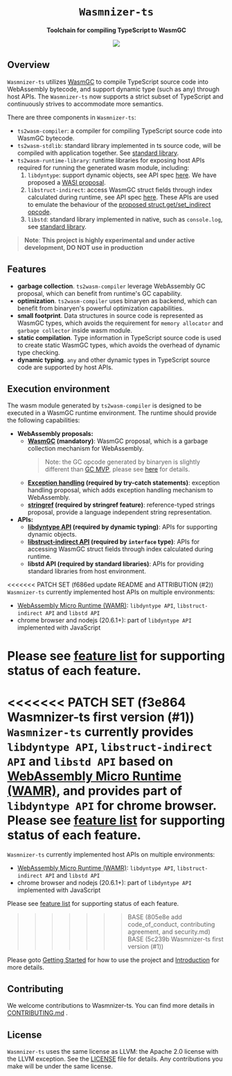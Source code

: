 <div align="center">
  <h1><code>Wasmnizer-ts</code></h1>

  <p>
    <strong>Toolchain for compiling TypeScript to WasmGC</strong>
  </p>

  <p>
  <a href="https://github.com/WebAssembly/gc"><img src="https://img.shields.io/badge/-WasmGC-brightgreen"></a>

  </p>
</div>

## Overview

`Wasmnizer-ts` utilizes [WasmGC](https://github.com/WebAssembly/gc) to compile TypeScript source code into WebAssembly bytecode, and support dynamic type (such as any) through host APIs. The `Wasmnizer-ts` now supports a strict subset of TypeScript and continuously strives to accommodate more semantics.

There are three components in `Wasmnizer-ts`:
- `ts2wasm-compiler`: a compiler for compiling TypeScript source code into WasmGC bytecode.
- `ts2wasm-stdlib`: standard library implemented in ts source code, will be compiled with application together. See [standard library](./doc/standard-library/index.md).
- `ts2wasm-runtime-library`: runtime libraries for exposing host APIs required for running the generated wasm module, including:
    1. `libdyntype`: support dynamic objects, see API spec [here](./doc/libdyntype_api_spec.md). We have proposed a [WASI proposal](https://github.com/WebAssembly/WASI/issues/552).
    2. `libstruct-indirect`: access WasmGC struct fields through index calculated during runtime, see API spec [here](./doc/libstruct_indirect_api_spec.md). These APIs are used to emulate the behaviour of the [proposed struct.get/set_indirect opcode](https://github.com/WebAssembly/gc/issues/397).
    3. `libstd`: standard library implemented in native, such as `console.log`, see [standard library](./doc/standard-library/index.md).

> **Note**: **This project is highly experimental and under active development, DO NOT use in production**

## Features

- **garbage collection**. `ts2wasm-compiler` leverage WebAssembly GC proposal, which can benefit from runtime's GC capability.
- **optimization**. `ts2wasm-compiler` uses binaryen as backend, which can benefit from binaryen's powerful optimization capabilities.
- **small footprint**. Data structures in source code is represented as WasmGC types, which avoids the requirement for `memory allocator` and `garbage collector` inside wasm module.
- **static compilation**. Type information in TypeScript source code is used to create static WasmGC types, which avoids the overhead of dynamic type checking.
- **dynamic typing**. `any` and other dynamic types in TypeScript source code are supported by host APIs.

## Execution environment

The wasm module generated by `ts2wasm-compiler` is designed to be executed in a WasmGC runtime environment. The runtime should provide the following capabilities:
  - **WebAssembly proposals:**
    - **[WasmGC](https://github.com/WebAssembly/gc) (mandatory)**: WasmGC proposal, which is a garbage collection mechanism for WebAssembly.
      > Note: the GC opcode generated by binaryen is slightly different than [GC MVP](https://github.com/WebAssembly/gc/blob/main/proposals/gc/MVP.md), please see [here](https://docs.google.com/document/d/1DklC3qVuOdLHSXB5UXghM_syCh-4cMinQ50ICiXnK3Q/edit#heading=h.9dwoku9340md) for details.
    - **[Exception handling](https://github.com/WebAssembly/exception-handling) (required by try-catch statements)**: exception handling proposal, which adds exception handling mechanism to WebAssembly.
    - **[stringref](https://github.com/WebAssembly/stringref) (required by stringref feature)**: reference-typed strings proposal, provide a language independent string representation.
  - **APIs:**
    - **[libdyntype API](./doc/libdyntype_api_spec.md) (required by dynamic typing)**: APIs for supporting dynamic objects.
    - **[libstruct-indirect API](./doc/libstruct_indirect_api_spec.md) (required by `interface` type)**: APIs for accessing WasmGC struct fields through index calculated during runtime.
    - **libstd API (required by standard libraries)**: APIs for providing standard libraries from host environment.

<<<<<<< PATCH SET (f686ed update README and ATTRIBUTION (#2))
`Wasmnizer-ts` currently implemented host APIs on multiple environments:
  - [WebAssembly Micro Runtime (WAMR)](https://github.com/bytecodealliance/wasm-micro-runtime/tree/dev/gc_refactor): `libdyntype API`, `libstruct-indirect API` and `libstd API`
  - chrome browser and nodejs (20.6.1+): part of `libdyntype API` implemented with JavaScript

Please see [feature list](./doc/developer-guide/feature_list.md) for supporting status of each feature.
=======
<<<<<<< PATCH SET (f3e864 Wasmnizer-ts first version (#1))
`Wasmnizer-ts` currently provides `libdyntype API`, `libstruct-indirect API` and `libstd API` based on [WebAssembly Micro Runtime (WAMR)](https://github.com/bytecodealliance/wasm-micro-runtime/tree/dev/gc_refactor), and provides part of `libdyntype API` for chrome browser. Please see [feature list](./doc/developer-guide/feature_list.md) for supporting status of each feature.
=======
`Wasmnizer-ts` currently implemented host APIs on multiple environments:
  - [WebAssembly Micro Runtime (WAMR)](https://github.com/bytecodealliance/wasm-micro-runtime/tree/dev/gc_refactor): `libdyntype API`, `libstruct-indirect API` and `libstd API`
  - chrome browser and nodejs (20.6.1+): part of `libdyntype API` implemented with JavaScript

Please see [feature list](./doc/developer-guide/feature_list.md) for supporting status of each feature.
>>>>>>> BASE      (805e8e add code_of_conduct, contributing agreement, and security.md)
>>>>>>> BASE      (5c239b Wasmnizer-ts first version (#1))

Please goto [Getting Started](./doc/getting_started.md) for how to use the project and [Introduction](./doc/developer-guide/index.md) for more details.

## Contributing

We welcome contributions to Wasmnizer-ts. You can find more details in
[CONTRIBUTING.md](CONTRIBUTING.md) .

## License

`Wasmnizer-ts` uses the same license as LLVM: the Apache 2.0 license with the LLVM exception. See the [LICENSE](./LICENSE) file for details. Any contributions you make will be under the same license.
